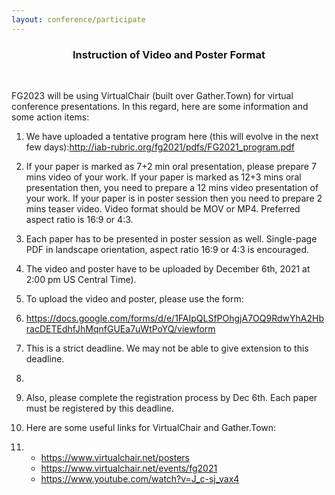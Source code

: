 ```yaml
---
layout: conference/participate
---
```


<div align="center"><h3>Instruction of Video and Poster Format</h3></div>

<p>&nbsp;</p>

FG2023 will be using VirtualChair (built over Gather.Town) for virtual conference presentations. In this regard, here are some information and some action items:

1. We have uploaded a tentative program here (this will evolve in the next few days):http://iab-rubric.org/fg2021/pdfs/FG2021_program.pdf

2. If your paper is marked as 7+2 min oral presentation, please prepare 7 mins video of your work. If your paper is marked as 12+3 mins oral presentation then, you need to prepare a 12 mins video presentation of your work. If your paper is in poster session then you need to prepare 2 mins teaser video. Video format should be MOV or MP4. Preferred aspect ratio is 16:9 or 4:3.

3. Each paper has to be presented in poster session as well. Single-page PDF in landscape orientation, aspect ratio 16:9 or 4:3 is encouraged.

4. The video and poster have to be uploaded by December 6th, 2021 at 2:00 pm US Central Time).

5. To upload the video and poster, please use the form:

6. https://docs.google.com/forms/d/e/1FAIpQLSfPOhgjA7OQ9RdwYhA2HbracDETEdhfJhMqnfGUEa7uWtPoYQ/viewform

7. This is a strict deadline. We may not be able to give extension to this deadline.

8. 

9. Also, please complete the registration process by Dec 6th. Each paper must be registered by this deadline.

10. Here are some useful links for VirtualChair and Gather.Town:

11. - https://www.virtualchair.net/posters
    - https://www.virtualchair.net/events/fg2021
    - https://www.youtube.com/watch?v=J_c-sj_vax4